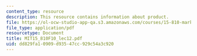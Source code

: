 ```yaml
---
content_type: resource
description: This resource contains information about product.
file: https://ol-ocw-studio-app-qa.s3.amazonaws.com/courses/15-810-marketing-management-fall-2010/dd829fa10909d93547cc929c54a3c920_MIT15_810F10_lec12.pdf
file_type: application/pdf
resourcetype: Document
title: MIT15_810F10_lec12.pdf
uid: dd829fa1-0909-d935-47cc-929c54a3c920
---
```

